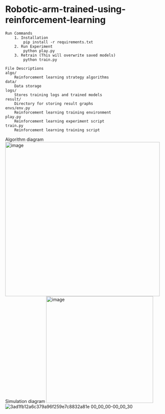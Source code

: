 # Robotic-arm-trained-using-reinforcement-learning
```
Run Commands
    1. Installation
        pip install -r requirements.txt
    2. Run Experiment
        python play.py
    3. Retrain (This will overwrite saved models)
        python train.py

File Descriptions
algo/
    Reinforcement learning strategy algorithms
data/
    Data storage
logs/
    Stores training logs and trained models
result/
    Directory for storing result graphs
envs/env.py
    Reinforcement learning training environment
play.py
    Reinforcement learning experiment script
train.py
    Reinforcement learning training script
```
Algorithm diagram
<img width="491" alt="image" src="https://github.com/user-attachments/assets/04543f6a-9dc2-4404-8074-433523103016">
Simulation diagram
<img width="340" alt="image" src="https://github.com/user-attachments/assets/376e357a-2e96-4b35-93c9-914d5fce3bce">
![3ad1fb12a6c379a96f259e7c8832a81e 00_00_00-00_00_30](https://github.com/user-attachments/assets/e20c2c8f-7636-447b-b6c8-2ff1223dcc6c)


